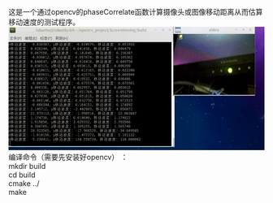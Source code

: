 这是一个通过opencv的phaseCorrelate函数计算摄像头或图像移动距离从而估算移动速度的测试程序。    
![结果](result/result.gif)  
编译命令（需要先安装好opencv） ：  
mkdir build    
cd build  
cmake ../   
make   

